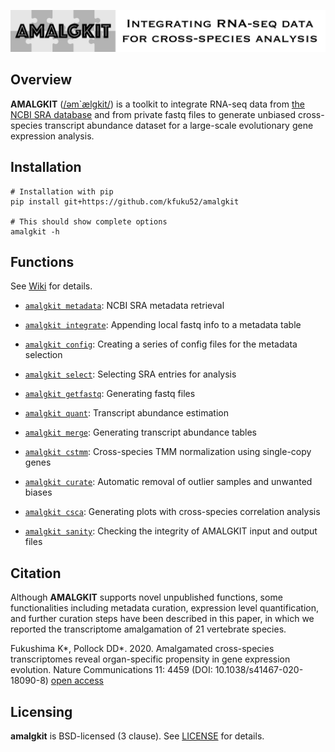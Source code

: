![](logo/logo_amalgkit_large.png)

## Overview
**AMALGKIT** ([/əm`ælgkit/](http://ipa-reader.xyz/?text=%C9%99m%60%C3%A6lgkit&voice=Joanna)) is a toolkit to integrate RNA-seq data from [the NCBI SRA database](https://www.ncbi.nlm.nih.gov/sra) and from private fastq files to generate unbiased cross-species transcript abundance dataset for a large-scale evolutionary gene expression analysis.

## Installation
```
# Installation with pip
pip install git+https://github.com/kfuku52/amalgkit

# This should show complete options
amalgkit -h
```

## Functions
See [Wiki](https://github.com/kfuku52/amalgkit/wiki) for details.

- [`amalgkit metadata`](https://github.com/kfuku52/amalgkit/wiki/amalgkit-metadata): NCBI SRA metadata retrieval

- [`amalgkit integrate`](https://github.com/kfuku52/amalgkit/wiki/amalgkit-integrate): Appending local fastq info to a metadata table

- [`amalgkit config`](https://github.com/kfuku52/amalgkit/wiki/amalgkit-config): Creating a series of config files for the metadata selection

- [`amalgkit select`](https://github.com/kfuku52/amalgkit/wiki/amalgkit-select): Selecting SRA entries for analysis

- [`amalgkit getfastq`](https://github.com/kfuku52/amalgkit/wiki/amalgkit-getfastq): Generating fastq files

- [`amalgkit quant`](https://github.com/kfuku52/amalgkit/wiki/amalgkit-quant): Transcript abundance estimation

- [`amalgkit merge`](https://github.com/kfuku52/amalgkit/wiki/amalgkit-merge): Generating transcript abundance tables

- [`amalgkit cstmm`](https://github.com/kfuku52/amalgkit/wiki/amalgkit-cstmm): Cross-species TMM normalization using single-copy genes

- [`amalgkit curate`](https://github.com/kfuku52/amalgkit/wiki/amalgkit-curate): Automatic removal of outlier samples and unwanted biases

- [`amalgkit csca`](https://github.com/kfuku52/amalgkit/wiki/amalgkit-csca): Generating plots with cross-species correlation analysis

- [`amalgkit sanity`](https://github.com/kfuku52/amalgkit/wiki/amalgkit-sanity): Checking the integrity of AMALGKIT input and output files

## Citation
Although **AMALGKIT** supports novel unpublished functions, some functionalities including metadata curation, expression level quantification, and further curation steps have been described in this paper, in which we reported the transcriptome amalgamation of 21 vertebrate species.

Fukushima K*, Pollock DD*. 2020. Amalgamated cross-species transcriptomes reveal organ-specific propensity in gene expression evolution. Nature Communications 11: 4459 (DOI: 10.1038/s41467-020-18090-8) [open access](https://www.nature.com/articles/s41467-020-18090-8)

## Licensing
**amalgkit** is BSD-licensed (3 clause). See [LICENSE](LICENSE) for details.
